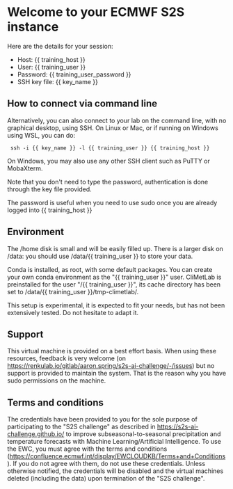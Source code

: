 # Welcome to your ECMWF S2S instance

Here are the details for your session:

* Host: {{ training_host }}
* User: {{ training_user }}
* Password: {{ training_user_password }}
* SSH key file: {{ key_name }}

## How to connect via command line

Alternatively, you can also connect to your lab on the command line, with no graphical desktop, using SSH.
On Linux or Mac, or if running on Windows using WSL, you can do:

     ssh -i {{ key_name }} -l {{ training_user }} {{ training_host }}

On Windows, you may also use any other SSH client such as PuTTY or MobaXterm.

Note that you don't need to type the password, authentication is done through the key file provided.

The password is useful when you need to use sudo once you are already logged into {{ training_host }}

## Environment

The /home disk is small and will be easily filled up.
There is a larger disk on /data: you should use /data/{{ training_user }} to store your data.

Conda is installed, as root, with some default packages. You can create your own conda environment as the "{{ training_user }}" user.
CliMetLab is preinstalled for the user "/{{ training_user }}", its cache directory has been set to /data/{{ training_user }}/tmp-climetlab/.

This setup is experimental, it is expected to fit your needs, but has not been extensively tested. Do not hesitate to adapt it.


## Support

This virtual machine is provided on a best effort basis.
When using these resources, feedback is very welcome (on https://renkulab.io/gitlab/aaron.spring/s2s-ai-challenge/-/issues) but no support is provided to maintain the system.
That is the reason why you have sudo permissions on the machine.


## Terms and conditions

The credentials have been provided to you for the sole purpose of participating to the "S2S challenge" as described in https://s2s-ai-challenge.github.io/ to improve subseasonal-to-seasonal precipitation and temperature forecasts with Machine Learning/Artificial Intelligence.
To use the EWC, you must agree with the terms and conditions (https://confluence.ecmwf.int/display/EWCLOUDKB/Terms+and+Conditions). If you do not agree with them, do not use these credentials.
Unless otherwise notified, the credentials will be disabled and the virtual machines deleted (including the data) upon termination of the "S2S challenge".
